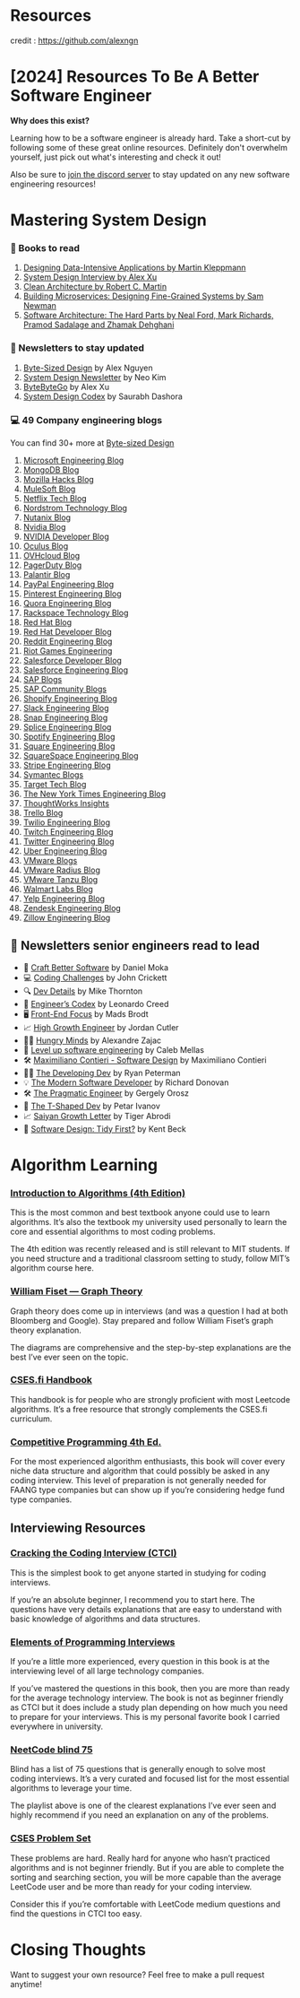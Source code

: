 # Resources
credit : https://github.com/alexngn


# [2024] Resources To Be A Better Software Engineer

**Why does this exist?**

Learning how to be a software engineer is already hard. Take a short-cut by following some of these great online resources. 
Definitely don't overwhelm yourself, just pick out what's interesting and check it out! 

Also be sure to [join the discord server](https://discord.com/invite/kZQVjnJcW9) to stay updated on any new software engineering resources!

# Mastering System Design

### 📖 Books to read

1. [Designing Data-Intensive Applications by Martin Kleppmann](https://amzn.to/42w5SGf)
2. [System Design Interview by Alex Xu](https://bytebytego.com?fpr=alexcancode)
3. [Clean Architecture by Robert C. Martin](https://amzn.to/3STeoe7)
4. [Building Microservices: Designing Fine-Grained Systems by Sam Newman](https://amzn.to/3uk8A55)
5. [Software Architecture: The Hard Parts by Neal Ford, Mark Richards, Pramod Sadalage and Zhamak Dehghani](https://amzn.to/3uiXSfb)

### 📄 Newsletters to stay updated

1. [Byte-Sized Design](https://bytesizeddesign.substack.com/) by Alex Nguyen
1. [System Design Newsletter](https://newsletter.systemdesign.one/) by Neo Kim
1. [ByteByteGo](https://blog.bytebytego.com/) by Alex Xu
1. [System Design Codex](https://newsletter.systemdesigncodex.com/) by Saurabh Dashora

### 💻 49 Company engineering blogs

You can find 30+ more at [Byte-sized Design](https://bytesizeddesign.substack.com/)

1. [Microsoft Engineering Blog](https://devblogs.microsoft.com/)
1. [MongoDB Blog](https://www.mongodb.com/blog)
1. [Mozilla Hacks Blog](https://hacks.mozilla.org/)
1. [MuleSoft Blog](https://blogs.mulesoft.com/)
1. [Netflix Tech Blog](https://netflixtechblog.com/)
1. [Nordstrom Technology Blog](https://technology.nordstrom.com/)
1. [Nutanix Blog](https://www.nutanix.com/blog)
1. [Nvidia Blog](https://blogs.nvidia.com/blog/)
1. [NVIDIA Developer Blog](https://developer.nvidia.com/blog)
1. [Oculus Blog](https://www.oculus.com/blog/)
1. [OVHcloud Blog](https://www.ovh.com/world/blog/)
1. [PagerDuty Blog](https://www.pagerduty.com/blog/)
1. [Palantir Blog](https://www.palantir.com/blog/)
1. [PayPal Engineering Blog](https://www.paypal-engineering.com/)
1. [Pinterest Engineering Blog](https://medium.com/@Pinterest_Engineering)
1. [Quora Engineering Blog](https://www.quora.com/q/quoraengineering)
1. [Rackspace Technology Blog](https://blog.rackspace.com/)
1. [Red Hat Blog](https://www.redhat.com/en/blog)
1. [Red Hat Developer Blog](https://developers.redhat.com/blog/)
1. [Reddit Engineering Blog](https://redditblog.com/)
1. [Riot Games Engineering](https://engineering.riotgames.com/)
1. [Salesforce Developer Blog](https://developer.salesforce.com/blogs/)
1. [Salesforce Engineering Blog](https://engineering.salesforce.com/)
1. [SAP Blogs](https://blogs.sap.com/)
1. [SAP Community Blogs](https://community.sap.com/topics/blogs)
1. [Shopify Engineering Blog](https://engineering.shopify.com/)
1. [Slack Engineering Blog](https://slack.engineering/)
1. [Snap Engineering Blog](https://eng.snap.com/)
1. [Splice Engineering Blog](https://splice.com/blog/)
1. [Spotify Engineering Blog](https://engineering.atspotify.com/)
1. [Square Engineering Blog](https://developer.squareup.com/blog)
1. [SquareSpace Engineering Blog](https://engineering.squarespace.com/)
1. [Stripe Engineering Blog](https://stripe.com/blog/engineering)
1. [Symantec Blogs](https://symantec-enterprise-blogs.security.com/)
1. [Target Tech Blog](https://tech.target.com/)
1. [The New York Times Engineering Blog](https://open.nytimes.com/tagged/engineering)
1. [ThoughtWorks Insights](https://www.thoughtworks.com/insights)
1. [Trello Blog](https://blog.trello.com/)
1. [Twilio Engineering Blog](https://www.twilio.com/blog)
1. [Twitch Engineering Blog](https://blog.twitch.tv/tagged/engineering)
1. [Twitter Engineering Blog](https://blog.twitter.com/engineering)
1. [Uber Engineering Blog](https://eng.uber.com/)
1. [VMware Blogs](https://blogs.vmware.com/)
1. [VMware Radius Blog](https://blogs.vmware.com/radius/)
1. [VMware Tanzu Blog](https://tanzu.vmware.com/content/blog)
1. [Walmart Labs Blog](https://medium.com/walmartlabs)
1. [Yelp Engineering Blog](https://engineeringblog.yelp.com/)
1. [Zendesk Engineering Blog](https://engineering.zendesk.com/)
1. [Zillow Engineering Blog](https://www.zillowgroup.com/tech/)


## 🏀 Newsletters senior engineers read to lead

- 🔧 [Craft Better Software](https://craftbettersoftware.com/) by Daniel Moka
- 💻 [Coding Challenges](https://codingchallenges.substack.com/) by John Crickett
- 🔍 [Dev Details](https://blog.devdetails.com/) by Mike Thornton
- 📘 [Engineer’s Codex](https://read.engineerscodex.com/) by Leonardo Creed
- 🖥️ [Front-End Focus](https://frontendfocus.substack.com/) by Mads Brodt
- 📈 [High Growth Engineer](https://careercutler.substack.com/) by Jordan Cutler
- 🍔🧠 [Hungry Minds](https://hungryminds.dev) by Alexandre Zajac
- 🚀 [Level up software engineering](https://levelupsoftwareengineering.substack.com/) by Caleb Mellas
- 🛠️ [Maximiliano Contieri - Software Design](https://maximilianocontieri.com/newsletter) by Maximiliano Contieri
- 👨‍💻 [The Developing Dev](https://www.developing.dev/) by Ryan Peterman
- 💡 [The Modern Software Developer](https://tmsd.substack.com/) by Richard Donovan
- 🛠️ [The Pragmatic Engineer](https://newsletter.pragmaticengineer.com/) by Gergely Orosz
- 🔷 [The T-Shaped Dev](https://thetshaped.dev/) by Petar Ivanov
- 📈 [Saiyan Growth Letter](https://www.saiyangrowthletter.com/) by Tiger Abrodi
- 🧹 [Software Design: Tidy First?](https://tidyfirst.substack.com/) by Kent Beck


# Algorithm Learning

### [Introduction to Algorithms (4th Edition)](https://amzn.to/3S4FlN2)
This is the most common and best textbook anyone could use to learn algorithms. It’s also the textbook my university used personally to learn the core and essential algorithms to most coding problems.

The 4th edition was recently released and is still relevant to MIT students. If you need structure and a traditional classroom setting to study, follow MIT’s algorithm course here.

### [William Fiset — Graph Theory](https://www.youtube.com/watch?v=DgXR2OWQnLc&list=PLDV1Zeh2NRsDGO4--qE8yH72HFL1Km93P)
Graph theory does come up in interviews (and was a question I had at both Bloomberg and Google). Stay prepared and follow William Fiset’s graph theory explanation.

The diagrams are comprehensive and the step-by-step explanations are the best I’ve ever seen on the topic.

### [CSES.fi Handbook](https://cses.fi/book/book.pdf)
This handbook is for people who are strongly proficient with most Leetcode algorithms. It’s a free resource that strongly complements the CSES.fi curriculum.

### [Competitive Programming 4th Ed.](https://amzn.to/3s3eOVx)
For the most experienced algorithm enthusiasts, this book will cover every niche data structure and algorithm that could possibly be asked in any coding interview. This level of preparation is not generally needed for FAANG type companies but can show up if you’re considering hedge fund type companies.

## Interviewing Resources

### [Cracking the Coding Interview (CTCI)](https://amzn.to/45AH7sf)
This is the simplest book to get anyone started in studying for coding interviews.

If you’re an absolute beginner, I recommend you to start here. The questions have very details explanations that are easy to understand with basic knowledge of algorithms and data structures.

### [Elements of Programming Interviews](https://amzn.to/46XaGoS)
If you’re a little more experienced, every question in this book is at the interviewing level of all large technology companies.

If you’ve mastered the questions in this book, then you are more than ready for the average technology interview. The book is not as beginner friendly as CTCI but it does include a study plan depending on how much you need to prepare for your interviews. This is my personal favorite book I carried everywhere in university.

### [NeetCode blind 75](https://www.youtube.com/watch?v=KLlXCFG5TnA&list=PLot-Xpze53ldVwtstag2TL4HQhAnC8ATf)
Blind has a list of 75 questions that is generally enough to solve most coding interviews. It’s a very curated and focused list for the most essential algorithms to leverage your time.

The playlist above is one of the clearest explanations I’ve ever seen and highly recommend if you need an explanation on any of the problems.

### [CSES Problem Set](https://cses.fi/problemset/)
These problems are hard. Really hard for anyone who hasn’t practiced algorithms and is not beginner friendly. But if you are able to complete the sorting and searching section, you will be more capable than the average LeetCode user and be more than ready for your coding interview.

Consider this if you’re comfortable with LeetCode medium questions and find the questions in CTCI too easy.




# Closing Thoughts
Want to suggest your own resource? Feel free to make a pull request anytime!
